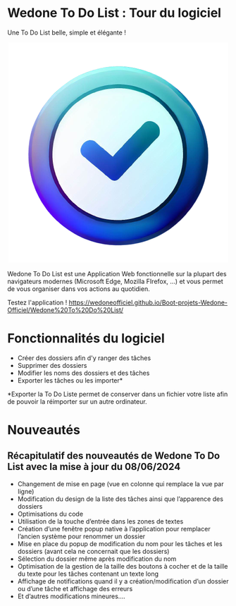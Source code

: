 # Wedone To Do List : Tour du logiciel
Une To Do List belle, simple et élégante !
<p align="center">
  <img src="https://github.com/WedoneOfficiel/Wedone-To-Do-List/blob/main/icon.png" />
</p>

Wedone To Do List est une Application Web fonctionnelle sur la plupart des navigateurs modernes (Microsoft Edge, Mozilla FIrefox, ...) et vous permet de vous organiser dans vos actions au quotidien.

Testez l'application ! https://wedoneofficiel.github.io/Boot-projets-Wedone-Officiel/Wedone%20To%20Do%20List/
 
# Fonctionnalités du logiciel
- Créer des dossiers afin d'y ranger des tâches
- Supprimer des dossiers
- Modifier les noms des dossiers et des tâches
- Exporter les tâches ou les importer*

*Exporter la To Do Liste permet de conserver dans un fichier votre liste afin de pouvoir la réimporter sur un autre ordinateur.

# Nouveautés
## Récapitulatif des nouveautés de Wedone To Do List avec la mise à jour du 08/06/2024
-	Changement de mise en page (vue en colonne qui remplace la vue par ligne)
-	Modification du design de la liste des tâches ainsi que l’apparence des dossiers
-	Optimisations du code
-	Utilisation de la touche d’entrée dans les zones de textes
-	Création d’une fenêtre popup native à l’application pour remplacer l’ancien système pour renommer un dossier
-	Mise en place du popup de modification du nom pour les tâches et les dossiers (avant cela ne concernait que les dossiers)
-	Sélection du dossier même après modification du nom
-	Optimisation de la gestion de la taille des boutons à cocher et de la taille du texte pour les tâches contenant un texte long
-	Affichage de notifications quand il y a création/modification d’un dossier ou d’une tâche et affichage des erreurs
-	Et d’autres modifications mineures….
